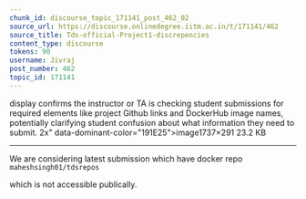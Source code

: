 ```yaml
---
chunk_id: discourse_topic_171141_post_462_02
source_url: https://discourse.onlinedegree.iitm.ac.in/t/171141/462
source_title: Tds-official-Project1-discrepencies
content_type: discourse
tokens: 90
username: Jivraj
post_number: 462
topic_id: 171141
---
```


 display confirms the instructor or TA is checking student submissions for required elements like project Github links and DockerHub image names, potentially clarifying student confusion about what information they need to submit. 2x" data-dominant-color="191E25">image1737×291 23.2 KB

---

We are considering latest submission which have docker repo `maheshsingh01/tdsrepos `

which is not accessible publically.
